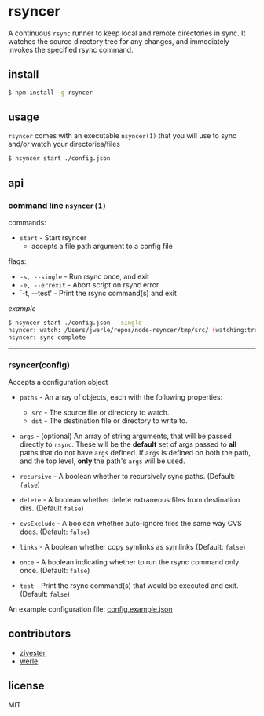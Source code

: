 # rsyncer

A continuous `rsync` runner to keep local and remote directories in sync.  It watches the source directory tree for any changes, and immediately invokes the specified rsync command.

## install

```sh
$ npm install -g rsyncer
```

## usage

`rsyncer` comes with an executable `nsyncer(1)` that you will use to sync and/or watch your directories/files

```sh
$ nsyncer start ./config.json
```

## api

### command line `nsyncer(1)`

commands:

* `start` - Start rsyncer
  * accepts a file path argument to a config file

flags:

* `-s, --single` - Run rsync once, and exit
* `-e, --errexit` - Abort script on rsync error
* `-t, --test' - Print the rsync command(s) and exit

*example*

```sh
$ nsyncer start ./config.json --single
nsyncer: watch: /Users/jwerle/repos/node-rsyncer/tmp/src/ (watching:true)
nsyncer: sync complete
```

---

### rsyncer(config)

Accepts a configuration object

* `paths` - An array of objects, each with the following properties:
  * `src` - The source file or directory to watch.
  * `dst` - The destination file or directory to write to.
* `args` - (optional) An array of string arguments, that will be passed directly to `rsync`.  These will be the **default** set of args passed to **all** paths that do not have `args` defined.  If `args` is defined on both the path, and the top level, **only** the path's `args` will be used.

* `recursive` - A boolean whether to recursively sync paths. (Default: `false`)
* `delete` - A boolean whether delete extraneous files from destination dirs. (Default `false`)
* `cvsExclude` - A boolean whether auto-ignore files the same way CVS does. (Default: `false`)
* `links` - A boolean whether copy symlinks as symlinks (Default: `false`)

* `once` - A boolean indicating whether to run the rsync command only once. (Default: `false`)
* `test` - Print the rsync command(s) that would be executed and exit. (Default: `false`)

An example configuration file: [config.example.json](https://github.com/zivester/node-rsyncer/blob/master/config.example.json)


## contributors

* [zivester](https://github.com/zivester)
* [werle](https://github.com/jwerle)


## license

MIT
